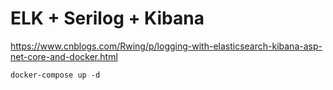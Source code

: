 # ELK + Serilog + Kibana

https://www.cnblogs.com/Rwing/p/logging-with-elasticsearch-kibana-asp-net-core-and-docker.html

```
docker-compose up -d
```